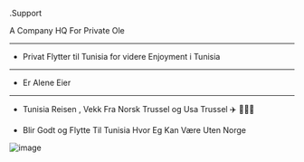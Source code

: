 .Support

A Company HQ For 
Private Ole

----------

- Privat Flytter til Tunisia
  for videre Enjoyment i Tunisia

  

---------

- Er Alene Eier


-------

- Tunisia Reisen , Vekk Fra Norsk
  Trussel og Usa Trussel
  ✈️ 👨🏻‍💼 

- Blir Godt og Flytte Til Tunisia
  Hvor Eg Kan Være Uten Norge


![image](https://github.com/user-attachments/assets/8f5fa264-6606-461e-9962-a0a8340a0d42)
